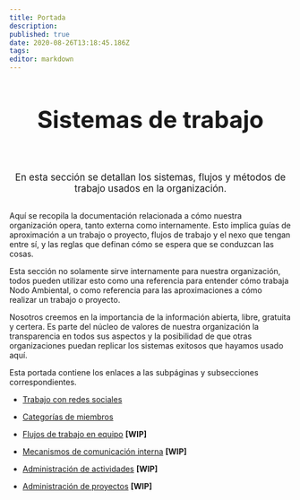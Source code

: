 ```yaml
---
title: Portada
description: 
published: true
date: 2020-08-26T13:18:45.186Z
tags: 
editor: markdown
---
```



<div>
	  <h1
       style="text-align: center; font-size: 3em; padding-bottom:40px;"
       >Sistemas de trabajo</h1>
</div>
<div>
	  <p
       style="
              text-align: center; 
              font-size: 1.2em;
              margin-top: 20px;
              margin-bottom: 30px;
              "
       >En esta sección se detallan los sistemas, flujos y métodos de trabajo usados en la organización.</p>
</div>

Aquí se recopila la documentación relacionada a cómo nuestra organización opera, tanto externa como internamente. Esto implica guías de aproximación a un trabajo o proyecto, flujos de trabajo y el nexo que tengan entre sí, y las reglas que definan cómo se espera que se conduzcan las cosas.

Esta sección no solamente sirve internamente para nuestra organización, todos pueden utilizar esto como una referencia para entender cómo trabaja Nodo Ambiental, o como referencia para las aproximaciones a cómo realizar un trabajo o proyecto.

Nosotros creemos en la importancia de la información abierta, libre, gratuita y certera. Es parte del núcleo de valores de nuestra organización la transparencia en todos sus aspectos y la posibilidad de que otras organizaciones puedan replicar los sistemas exitosos que hayamos usado aquí.

Esta portada contiene los enlaces a las subpáginas y subsecciones correspondientes.


- [Trabajo con redes sociales](/Sistemas-de-Trabajo/Redes-Sociales)

- [Categorías de miembros](/Sistemas-de-Trabajo/Estructura/miembros)

- [Flujos de trabajo en equipo](/Sistemas-de-Trabajo/Flujos-de-Trabajo) __\[WIP]__

- [Mecanismos de comunicación interna](/Sistemas-de-Trabajo/Comunicación) __\[WIP]__

- [Administración de actividades](/Sistemas-de-Trabajo/Actividades) __\[WIP]__

- [Administración de proyectos](/Sistemas-de-Trabajo/Proyectos) __\[WIP]__


